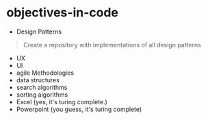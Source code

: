 # objectives-in-code

- Design Patterns
 > Create a repository with implementations of all design patterns
- UX
- UI
- agile Methodologies
- data structures
- search algorithms
- sorting algorithms
- Excel (yes, it's turing complete.)
- Powerpoint (you guess, it's turing complete)
